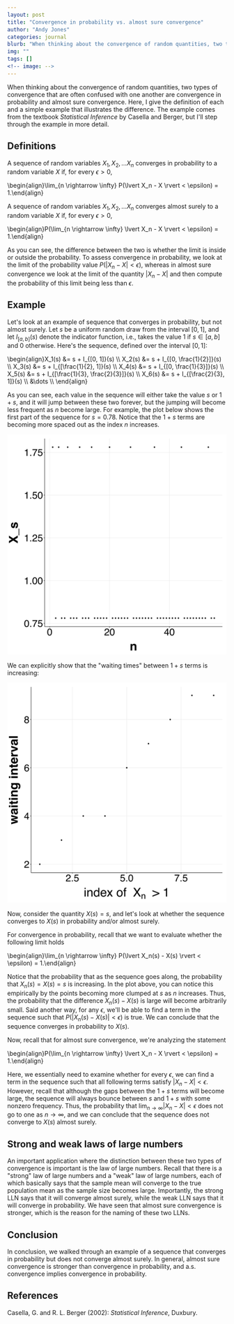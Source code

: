 ```yaml
---
layout: post
title: "Convergence in probability vs. almost sure convergence"
author: "Andy Jones"
categories: journal
blurb: "When thinking about the convergence of random quantities, two types of convergence that are often confused with one another are convergence in probability and almost sure convergence. Here, I give the definition of each and a simple example that illustrates the difference. The example comes from the textbook *Statistical Inference* by Casella and Berger, but I'll step through the example in more detail."
img: ""
tags: []
<!-- image: -->
---
```



When thinking about the convergence of random quantities, two types of convergence that are often confused with one another are convergence in probability and almost sure convergence. Here, I give the definition of each and a simple example that illustrates the difference. The example comes from the textbook *Statistical Inference* by Casella and Berger, but I'll step through the example in more detail.

## Definitions

A sequence of random variables $X_1, X_2, \dots X_n$ converges in probability to a random variable $X$ if, for every $\epsilon > 0$, 

\begin{align}\lim_{n \rightarrow \infty} P(\lvert X_n - X \rvert < \epsilon) = 1.\end{align}


A sequence of random variables $X_1, X_2, \dots X_n$ converges almost surely to a random variable $X$ if, for every $\epsilon > 0$, 

\begin{align}P(\lim_{n \rightarrow \infty} \lvert X_n - X \rvert < \epsilon) = 1.\end{align}

As you can see, the difference between the two is whether the limit is inside or outside the probability. To assess convergence in probability, we look at the limit of the probability value $P(\lvert X_n - X \rvert < \epsilon)$, whereas in almost sure convergence we look at the limit of the quantity $\lvert X_n - X \rvert$ and then compute the probability of this limit being less than $\epsilon$.

## Example

Let's look at an example of sequence that converges in probability, but not almost surely. Let $s$ be a uniform random draw from the interval $[0, 1]$, and let $I_{[a, b]}(s)$ denote the indicator function, i.e., takes the value $1$ if $s \in [a, b]$ and $0$ otherwise. Here's the sequence, defined over the interval $[0, 1]$:

\begin{align}X_1(s) &= s + I_{[0, 1]}(s) \\\ X_2(s) &= s + I_{[0, \frac{1}{2}]}(s) \\\ X_3(s) &= s + I_{[\frac{1}{2}, 1]}(s) \\\ X_4(s) &= s + I_{[0, \frac{1}{3}]}(s) \\\ X_5(s) &= s + I_{[\frac{1}{3}, \frac{2}{3}]}(s) \\\ X_6(s) &= s + I_{[\frac{2}{3}, 1]}(s) \\\ &\dots \\\ \end{align}

As you can see, each value in the sequence will either take the value $s$ or $1 + s$, and it will jump between these two forever, but the jumping will become less frequent as $n$ become large. For example, the plot below shows the first part of the sequence for $s = 0.78$. Notice that the $1 + s$ terms are becoming more spaced out as the index $n$ increases.

![Convergence plot](/assets/sequence_plot.png)

We can explicitly show that the "waiting times" between $1 + s$ terms is increasing:

![Waiting plot](/assets/waiting_time_plot.png)

Now, consider the quantity $X(s) = s$, and let's look at whether the sequence converges to $X(s)$ in probability and/or almost surely.

For convergence in probability, recall that we want to evaluate whether the following limit holds

\begin{align}\lim_{n \rightarrow \infty} P(\lvert X_n(s) - X(s) \rvert < \epsilon) = 1.\end{align}

Notice that the probability that as the sequence goes along, the probability that $X_n(s) = X(s) = s$ is increasing. In the plot above, you can notice this empirically by the points becoming more clumped at $s$ as $n$ increases. Thus, the probability that the difference $X_n(s) - X(s)$ is large will become arbitrarily small. Said another way, for any $\epsilon$, we'll be able to find a term in the sequence such that $P(\lvert X_n(s) - X(s) \rvert < \epsilon)$ is true. We can conclude that the sequence converges in probability to $X(s)$.

Now, recall that for almost sure convergence, we're analyzing the statement

\begin{align}P(\lim_{n \rightarrow \infty} \lvert X_n - X \rvert < \epsilon) = 1.\end{align}

Here, we essentially need to examine whether for every $\epsilon$, we can find a term in the sequence such that all following terms satisfy $\lvert X_n - X \rvert < \epsilon$. However, recall that although the gaps between the $1 + s$ terms will become large, the sequence will always bounce between $s$ and $1 + s$ with some nonzero frequency. Thus, the probability that $\lim_{n \rightarrow \infty} \lvert X_n - X \rvert < \epsilon$ does not go to one as $n \rightarrow \infty$, and we can conclude that the sequence does not converge to $X(s)$ almost surely.

## Strong and weak laws of large numbers

An important application where the distinction between these two types of convergence is important is the law of large numbers. Recall that there is a "strong" law of large numbers and a "weak" law of large numbers, each of which basically says that the sample mean will converge to the true population mean as the sample size becomes large. Importantly, the strong LLN says that it will converge almost surely, while the weak LLN says that it will converge in probability. We have seen that almost sure convergence is stronger, which is the reason for the naming of these two LLNs.

## Conclusion

In conclusion, we walked through an example of a sequence that converges in probability but does not converge almost surely. In general, almost sure convergence is stronger than convergence in probability, and a.s. convergence implies convergence in probability.

## References

Casella, G. and R. L. Berger (2002): *Statistical Inference*, Duxbury.


